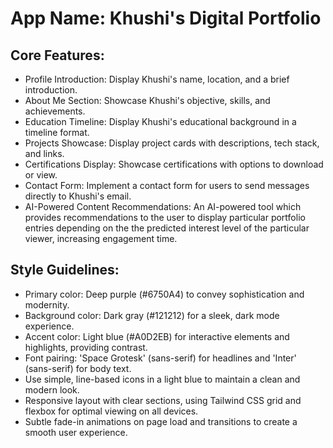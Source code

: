# **App Name**: Khushi's Digital Portfolio

## Core Features:

- Profile Introduction: Display Khushi's name, location, and a brief introduction.
- About Me Section: Showcase Khushi's objective, skills, and achievements.
- Education Timeline: Display Khushi's educational background in a timeline format.
- Projects Showcase: Display project cards with descriptions, tech stack, and links.
- Certifications Display: Showcase certifications with options to download or view.
- Contact Form: Implement a contact form for users to send messages directly to Khushi's email.
- AI-Powered Content Recommendations: An AI-powered tool which provides recommendations to the user to display particular portfolio entries depending on the the predicted interest level of the particular viewer, increasing engagement time.

## Style Guidelines:

- Primary color: Deep purple (#6750A4) to convey sophistication and modernity.
- Background color: Dark gray (#121212) for a sleek, dark mode experience.
- Accent color: Light blue (#A0D2EB) for interactive elements and highlights, providing contrast.
- Font pairing: 'Space Grotesk' (sans-serif) for headlines and 'Inter' (sans-serif) for body text.
- Use simple, line-based icons in a light blue to maintain a clean and modern look.
- Responsive layout with clear sections, using Tailwind CSS grid and flexbox for optimal viewing on all devices.
- Subtle fade-in animations on page load and transitions to create a smooth user experience.